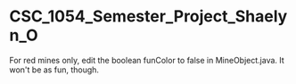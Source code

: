 # CSC_1054_Semester_Project_Shaelyn_O
For red mines only, edit the boolean funColor to false in MineObject.java. It won't be as fun, though.